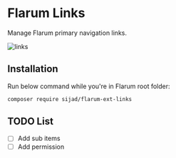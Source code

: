 # Flarum Links

Manage Flarum primary navigation links.

![links]

## Installation

Run below command while you're in Flarum root folder:

```sh
composer require sijad/flarum-ext-links
```

## TODO List

- [ ] Add sub items
- [ ] Add permission

[links]: https://cloud.githubusercontent.com/assets/7693001/14650497/47c7c8a4-0681-11e6-9da3-3e99eb080f75.png

